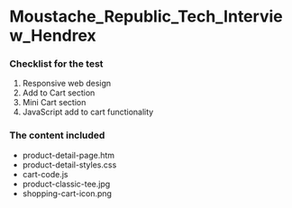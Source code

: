 # Moustache_Republic_Tech_Interview_Hendrex

<h3> Checklist for the test</h3>
   <ol>
      <li>Responsive web design</li>
      <li>Add to Cart section</li>
      <li>Mini Cart section</li>
      <li>JavaScript add to cart functionality</li>
   </ol>  



<h3> The content included </h3>
   <ul> 
     <li> product-detail-page.htm</li>
     <li> product-detail-styles.css</li>
     <li> cart-code.js</li>
     <li> product-classic-tee.jpg</li>
     <li> shopping-cart-icon.png</li>
   </ul>


